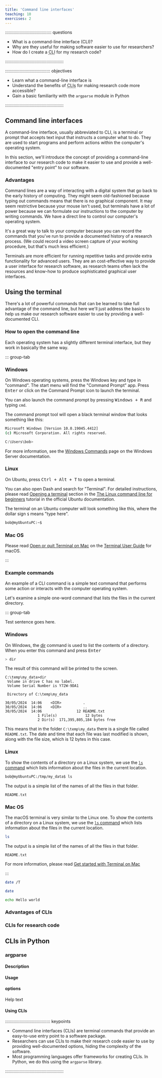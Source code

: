 ```yaml
---
title: 'Command line interfaces'
teaching: 10
exercises: 2
---
```


:::::::::::::::::::::::::::::::::::::: questions 

- What is a command-line interface (CLI)?
- Why are they useful for making software easier to use for researchers?
- How do I create a <acronym title="command-line interface">CLI</acronym> for my research code?

::::::::::::::::::::::::::::::::::::::::::::::::

::::::::::::::::::::::::::::::::::::: objectives

- Learn what a command-line interface is
- Understand the benefits of <acronym title="command-line interfaces">CLIs</acronym>  for making research code more accessible?
- Gain a basic familiarity with the `argparse` module in Python

::::::::::::::::::::::::::::::::::::::::::::::::

## Command line interfaces

A command-line interface, usually abbreviated to CLI, is a terminal or prompt that accepts text input that instructs a computer what to do. They are used to start programs and perform actions within the computer's operating system.

In this section, we'll introduce the concept of providing a command-line interface to our research code to make it easier to use and provide a well-documented "entry point" to our software.

### Advantages

Command lines are a way of interacting with a digital system that go back to the early history of computing. They might seem old-fashioned because typing out commands means that there is no graphical component. It may seem restrictive because your mouse isn't used, but terminals have a lot of power because we can formulate our instructions to the computer by writing commands. We have a direct line to control our computer's operating system.

It's a great way to talk to your computer because you can record the commands that you've run to provide a documented history of a research process. (We could record a video screen capture of your working procedure, but that's much less efficient.)

Terminals are more efficient for running repetitive tasks and provide extra functionality for advanced users. They are an cost-effective way to provide a user interface for research software, as research teams often lack the resources and know-how to produce sophisticated graphical user interfaces.

## Using the terminal

There's a lot of powerful commands that can be learned to take full advantage of the command line, but here we'll just address the basics to help us make our research software easier to use by providing a well-documented CLI.

### How to open the command line

Each operating system has a slightly different terminal interface, but they work in basically the same way.

::: group-tab

### Windows

On Windows operating systems, press the Windows key and type in "command". The start menu will find the "Command Prompt" app. Press <kbd>Enter</kbd> or click on the Command Prompt icon to launch the terminal.

You can also launch the command prompt by pressing <kbd>Windows + R</kbd> and typing `cmd`.

The command prompt tool will open a black terminal window that looks something like this:

```bash
Microsoft Windows [Version 10.0.19045.4412]
(c) Microsoft Corporation. All rights reserved.

C:\Users\bob>
```

For more information, see the [Windows Commands](https://learn.microsoft.com/en-us/windows-server/administration/windows-commands/windows-commands) page on the Windows Server documentation.

### Linux

On Ubuntu, press <kbd>Ctrl + Alt + T</kbd> to open a terminal.

You can also open Dash and search for "Terminal". For detailed instructions, please read [Opening a terminal](https://ubuntu.com/tutorials/command-line-for-beginners#3-opening-a-terminal) section in the [The Linux command line for beginners](https://ubuntu.com/tutorials/command-line-for-beginners#1-overview) tutorial in the official Ubuntu documentation.

The terminal on an Ubuntu computer will look something like this, where the dollar sign `$` means "type here".

```bash
bob@myUbuntuPC:~$
```

### Mac OS

Please read [Open or quit Terminal on Mac](https://support.apple.com/en-gb/guide/terminal/apd5265185d-f365-44cb-8b09-71a064a42125/mac) on the [Terminal User Guide](https://support.apple.com/en-gb/guide/terminal/welcome/mac) for macOS.

:::

### Example commands

An example of a CLI command is a simple text command that performs some action or interacts with the computer operating system. 

Let's examine a simple one-word command that lists the files in the current directory.

::: group-tab

Test sentence goes here.

### Windows

On Windows, the [dir](https://learn.microsoft.com/en-us/windows-server/administration/windows-commands/dir) command is used to list the contents of a directory. When you enter this command and press <kbd>Enter</kbd>

```bash
> dir
```

The result of this command will be printed to the screen.

```output
C:\temp\my_data>dir
 Volume in drive C has no label.
 Volume Serial Number is Y72W-9DA1

 Directory of C:\temp\my_data

30/05/2024  14:06    <DIR>          .
30/05/2024  14:06    <DIR>          ..
30/05/2024  14:06                12 README.txt
               1 File(s)             12 bytes
               2 Dir(s)  171,395,805,184 bytes free
```

This means that in the folder `C:\temp\my_data` there is a single file called `README.txt`. The date and time that each file was last modified is shown, along with the file size, which is 12 bytes in this case.

### Linux

To show the contents of a directory on a Linux system, we use the [`ls` command](https://manpages.ubuntu.com/manpages/noble/man1/ls.1plan9.html) which lists information about the files in the current location.

```bash
bob@myUbuntuPC:/tmp/my_data$ ls
```

The output is a simple list of the names of all the files in that folder.

```output
README.txt
```

### Mac OS

The macOS terminal is very similar to the Linux one. To show the contents of a directory on a Linux system, we use the [`ls` command](https://support.apple.com/en-gb/guide/terminal/apdb66b5242-0d18-49fc-9c47-a2498b7c91d5/2.14/mac/14.0) which lists information about the files in the current location.

```bash
ls
```

The output is a simple list of the names of all the files in that folder.

```output
README.txt
```

For more information, please read [Get started with Terminal on Mac](https://support.apple.com/en-gb/guide/terminal/pht23b129fed/mac)

:::

```bash
date /T
```

```bash
date
```

```bash
echo Hello world
```

### Advantages of CLIs

### CLIs for research code

## CLIs in Python

### argparse

#### Description

#### Usage

#### options

Help text

#### Using CLIs



::::::::::::::::::::::::::::::::::::: keypoints 

- Command line interfaces (CLIs) are terminal commands that provide an easy-to-use entry point to a software package.
- Researchers can use CLIs to make their research code easier to use by providing well-documented options, hiding the complexity of the software.
- Most programming languages offer frameworks for creating CLIs. In Python, we do this using the `argparse` library.

::::::::::::::::::::::::::::::::::::::::::::::::
